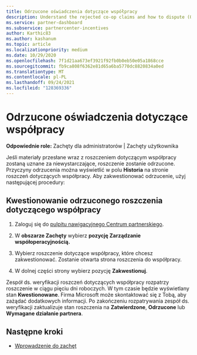 ```yaml
---
title: Odrzucone oświadczenia dotyczące współpracy
description: Understand the rejected co-op claims and how to dispute (Opis odrzuconych roszczeń dotyczących współpracy i jak je zakwestionować)
ms.service: partner-dashboard
ms.subservice: partnercenter-incentives
author: Karthic83
ms.author: kashanum
ms.topic: article
ms.localizationpriority: medium
ms.date: 10/29/2020
ms.openlocfilehash: 7f1d21aa673ef3921f92fb0b0eb50e05a1868cce
ms.sourcegitcommit: fb9ca808f6362e81d65a6ba5770dc8820834a0ed
ms.translationtype: MT
ms.contentlocale: pl-PL
ms.lasthandoff: 09/24/2021
ms.locfileid: "128369336"
---
```

# <a name="rejected-co-op-claims"></a>Odrzucone oświadczenia dotyczące współpracy
**Odpowiednie role:** Zachęty dla administratorów | Zachęty użytkownika

Jeśli materiały przesłane wraz z roszczeniem dotyczącym współpracy zostaną uznane za niewystarczające, roszczenie zostanie odrzucone. Przyczyny odrzucenia można wyświetlić w polu **Historia** na stronie roszczeń dotyczących współpracy. Aby zakwestionować odrzucenie, użyj następującej procedury:

## <a name="dispute-a-rejected-co-op-claim"></a>Kwestionowanie odrzuconego roszczenia dotyczącego współpracy

1. Zaloguj się do [pulpitu nawigacyjnego Centrum partnerskiego](https://partner.microsoft.com/dashboard/).

2. W **obszarze Zachęty** wybierz **pozycję Zarządzanie współoperacyjnością.**

3. Wybierz roszczenie dotyczące współpracy, które chcesz zakwestionować. Zostanie otwarta strona roszczenia do współpracy.

4. W dolnej części strony wybierz pozycję **Zakwestionuj**.

Zespół ds. weryfikacji roszczeń dotyczących współpracy rozpatrzy roszczenie w ciągu pięciu dni roboczych. W tym czasie będzie wyświetlany stan **Kwestionowane**. Firma Microsoft może skontaktować się z Tobą, aby zażądać dodatkowych informacji. Po zakończeniu rozpatrywania zespół ds. weryfikacji zaktualizuje stan roszczenia na **Zatwierdzone**, **Odrzucone** lub **Wymagane działanie partnera**.

## <a name="next-steps"></a>Następne kroki

- [Wprowadzenie do zachęt](incentives-get-started-intro.md)

